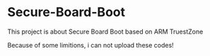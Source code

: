 # Secure-Board-Boot
This project is about Secure Board Boot based on ARM TruestZone

Because of some limitions, i can not upload these codes!
